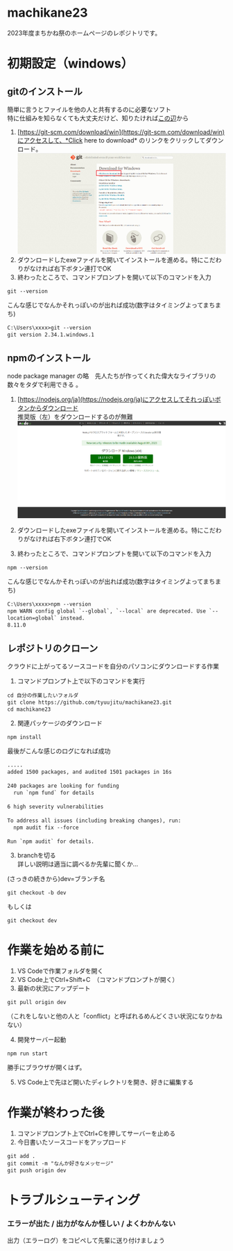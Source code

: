 # machikane23
2023年度まちかね祭のホームページのレポジトリです。

# 初期設定（windows）
## gitのインストール
簡単に言うとファイルを他の人と共有するのに必要なソフト  
特に仕組みを知らなくても大丈夫だけど、知りたければ[この辺](https://backlog.com/ja/git-tutorial/intro/01/)から

1. [https://git-scm.com/download/win](https://git-scm.com/download/win)にアクセスして、*Click here to download* のリンクをクリックしてダウンロード。
![](README_imgs/screenshot_git.png)
2. ダウンロードしたexeファイルを開いてインストールを進める。特にこだわりがなければ右下ボタン連打でOK
3. 終わったところで、コマンドプロンプトを開いて以下のコマンドを入力
```
git --version
```
こんな感じでなんかそれっぽいのが出れば成功(数字はタイミングよってまちまち)
```
C:\Users\xxxx>git --version
git version 2.34.1.windows.1
```

## npmのインストール
node package manager の略　先人たちが作ってくれた偉大なライブラリの数々をタダで利用できる
。  
1.  [https://nodejs.org/ja](https://nodejs.org/ja)にアクセスしてそれっぽいボタンからダウンロード  
推奨版（左）をダウンロードするのが無難
![](README_imgs/screenshot_node.png)

2. ダウンロードしたexeファイルを開いてインストールを進める。特にこだわりがなければ右下ボタン連打でOK
3. 終わったところで、コマンドプロンプトを開いて以下のコマンドを入力
```
npm --version
```
こんな感じでなんかそれっぽいのが出れば成功(数字はタイミングよってまちまち)
```
C:\Users\xxxx>npm --version
npm WARN config global `--global`, `--local` are deprecated. Use `--location=global` instead.
8.11.0
```

## レポジトリのクローン
クラウドに上がってるソースコードを自分のパソコンにダウンロードする作業  

1. コマンドプロンプト上で以下のコマンドを実行
```
cd 自分の作業したいフォルダ
git clone https://github.com/tyuujitu/machikane23.git
cd machikane23

```

2. 関連パッケージのダウンロード
```
npm install
```
最後がこんな感じのログになれば成功
```
.....
added 1500 packages, and audited 1501 packages in 16s

240 packages are looking for funding
  run `npm fund` for details

6 high severity vulnerabilities

To address all issues (including breaking changes), run:
  npm audit fix --force

Run `npm audit` for details.

```
3. branchを切る  
詳しい説明は適当に調べるか先輩に聞くか...

(さっきの続きから)dev=ブランチ名
```
git checkout -b dev
```
もしくは
```
git checkout dev
```


# 作業を始める前に
1. VS Codeで作業フォルダを開く
2. VS Code上でCtrl+Shift+C　（コマンドプロンプトが開く）
3. 最新の状況にアップデート
```
git pull origin dev
```  
（これをしないと他の人と「conflict」と呼ばれるめんどくさい状況になりかねない）  

4. 開発サーバー起動
```
npm run start
```
勝手にブラウザが開くはず。

5. VS Code上で先ほど開いたディレクトリを開き、好きに編集する

# 作業が終わった後
1. コマンドプロンプト上でCtrl+Cを押してサーバーを止める
2. 今日書いたソースコードをアップロード
```
git add .
git commit -m "なんか好きなメッセージ"
git push origin dev
```


# トラブルシューティング
### エラーが出た / 出力がなんか怪しい / よくわかんない
出力（エラーログ）をコピペして先輩に送り付けましょう

